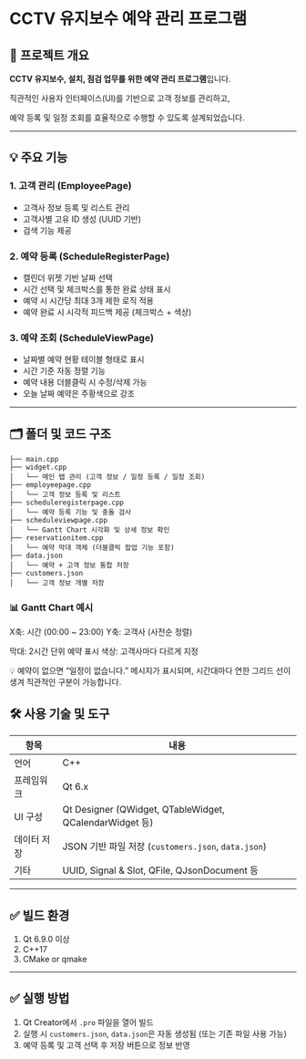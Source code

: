 # CCTV 유지보수 예약 관리 프로그램

## 📌 프로젝트 개요

**CCTV 유지보수, 설치, 점검 업무를 위한 예약 관리 프로그램**입니다.

직관적인 사용자 인터페이스(UI)를 기반으로 고객 정보를 관리하고,

예약 등록 및 일정 조회를 효율적으로 수행할 수 있도록 설계되었습니다.

---

## 💡 주요 기능

### 1. 고객 관리 (EmployeePage)

- 고객사 정보 등록 및 리스트 관리
- 고객사별 고유 ID 생성 (UUID 기반)
- 검색 기능 제공

### 2. 예약 등록 (ScheduleRegisterPage)

- 캘린더 위젯 기반 날짜 선택
- 시간 선택 및 체크박스를 통한 완료 상태 표시
- 예약 시 시간당 최대 3개 제한 로직 적용
- 예약 완료 시 시각적 피드백 제공 (체크박스 + 색상)

### 3. 예약 조회 (ScheduleViewPage)

- 날짜별 예약 현황 테이블 형태로 표시
- 시간 기준 자동 정렬 기능
- 예약 내용 더블클릭 시 수정/삭제 가능
- 오늘 날짜 예약은 주황색으로 강조

---

## 🗂️ 폴더 및 코드 구조

```
├── main.cpp
├── widget.cpp
│   └── 메인 탭 관리 (고객 정보 / 일정 등록 / 일정 조회)
├── employeepage.cpp
│   └── 고객 정보 등록 및 리스트
├── scheduleregisterpage.cpp
│   └── 예약 등록 기능 및 충돌 검사
├── scheduleviewpage.cpp
│   └── Gantt Chart 시각화 및 상세 정보 확인
├── reservationitem.cpp
│   └── 예약 막대 객체 (더블클릭 팝업 기능 포함)
├── data.json
│   └── 예약 + 고객 정보 통합 저장
├── customers.json
│   └── 고객 정보 개별 저장

```

### 📊 Gantt Chart 예시

X축: 시간 (00:00 ~ 23:00)
Y축: 고객사 (사전순 정렬)

막대: 2시간 단위 예약 표시
색상: 고객사마다 다르게 지정

💡 예약이 없으면 “일정이 없습니다.” 메시지가 표시되며,
시간대마다 연한 그리드 선이 생겨 직관적인 구분이 가능합니다.



## 🛠️ 사용 기술 및 도구

| 항목 | 내용 |
| --- | --- |
| 언어 | C++ |
| 프레임워크 | Qt 6.x |
| UI 구성 | Qt Designer (QWidget, QTableWidget, QCalendarWidget 등) |
| 데이터 저장 | JSON 기반 파일 저장 (`customers.json`, `data.json`) |
| 기타 | UUID, Signal & Slot, QFile, QJsonDocument 등 |

---

## ✅ 빌드 환경

1. Qt 6.9.0 이상
2. C++17
3. CMake or qmake

---

## ✅ 실행 방법

1. Qt Creator에서 `.pro` 파일을 열어 빌드
2. 실행 시 `customers.json`, `data.json`은 자동 생성됨 (또는 기존 파일 사용 가능)
3. 예약 등록 및 고객 선택 후 저장 버튼으로 정보 반영

